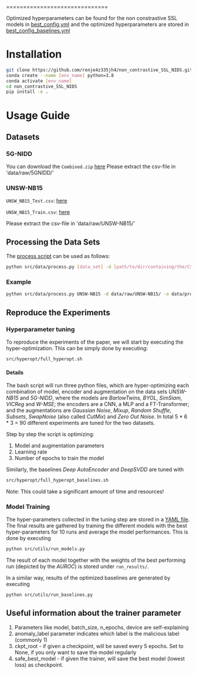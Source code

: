 ==============================

Optimized hyperparameters can be found for the non constrastive SSL models in [best_config.yml]('hyperopt/best_config.yml') and the optimized hyperparameters are stored in [best_config_baselines.yml]('hyperopt/baselines/best_config_baselines.yml')

# Installation
```bash
git clone https://github.com/renje4z335jh4/non_contrastive_SSL_NIDS.git
conda create --name [env_name] python=3.8
conda activate [env_name]
cd non_contrastive_SSL_NIDS
pip install -e .
```

# Usage Guide
## Datasets

### 5G-NIDD
You can download the `Combined.zip` [here](https://etsin.fairdata.fi/dataset/9d13ef28-2ca7-44b0-9950-225359afac65/data)
Please extract the csv-file in 'data/raw/5GNIDD/'

### UNSW-NB15
`UNSW_NB15_Test.csv`: [here](https://cloudstor.aarnet.edu.au/plus/s/2DhnLGDdEECo4ys/download?path=%2FUNSW-NB15%20-%20CSV%20Files%2Fa%20part%20of%20training%20and%20testing%20set&files=UNSW_NB15_training-set.csv)

`UNSW_NB15_Train.csv`: [here](https://cloudstor.aarnet.edu.au/plus/s/2DhnLGDdEECo4ys/download?path=%2FUNSW-NB15%20-%20CSV%20Files%2Fa%20part%20of%20training%20and%20testing%20set&files=UNSW_NB15_testing-set.csv)

Please extract the csv-file in 'data/raw/UNSW-NB15/'

## Processing the Data Sets
The [process script](./src/data/process.py) can be used as follows:
```bash
python src/data/process.py [data_set] -d [path/to/dir/containing/the/CSV/files] -o [path/to/output/dir]
```

### Example
```bash
python src/data/process.py UNSW-NB15 -d data/raw/UNSW-NB15/ -o data/processed/
```

## Reproduce the Experiments

### Hyperparameter tuning
To reproduce the experiments of the paper, we will start by executing the hyper-optimization. This can be simply done by executing:
```bash
src/hyperopt/full_hyperopt.sh
```
#### Details
The bash script will run three python files, which are hyper-optimizing each combination of model, encoder and augmentation on the data sets *UNSW-NB15* and *5G-NIDD*, where the models are *BarlowTwins*, *BYOL*, *SimSiam*, *VICReg* and *W-MSE*; the encoders are a CNN, a MLP and a FT-Transformer; and the augmentations are *Gaussian Noise*, *Mixup*, *Random Shuffle*, *Subsets*, *SwapNoise* (also called *CutMix*) and *Zero Out Noise*. In total 5 * 6 * 3 = 90 different experiments are tuned for the two datasets.

Step by step the script is optimizing:
1. Model and augmentation parameters
2. Learning rate
3. Number of epochs to train the model

Similarly, the baselines *Deep AutoEncoder* and *DeepSVDD* are tuned with
```bash
src/hyperopt/full_hyperopt_baselines.sh
```

Note: This could take a significant amount of time and resources!

### Model Training
The hyper-parameters collected in the tuning step are stored in a [YAML file](hyperopt/best_config.yml). The final results are gathered by training the different models with the best hyper-parameters for 10 runs and average the model performances. This is done by executing
```bash
python src/utils/run_models.py
```
The result of each model together with the weights of the best performing run (depicted by the *AUROC*) is stored under `run_results/`.

In a similar way, results of the optimized baselines are generated by executing
```bash
python src/utils/run_baselines.py
```



## Useful information about the trainer parameter
1. Parameters like model, batch_size, n_epochs, device are self-explaining
2. anomaly_label parameter indicates which label is the malicious label (commonly 1)
3. ckpt_root - if given a checkpoint, will be saved every 5 epochs. Set to None, if you only want to save the model regularly
4. safe_best_model - if given the trainer, will save the best model (lowest loss) as checkpoint.
